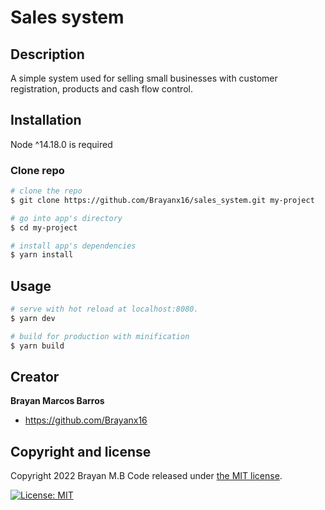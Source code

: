 # Sales system
## Description

A simple system used for selling small businesses with customer registration, products and cash flow control.

## Installation

Node ^14.18.0 is required
### Clone repo

``` bash
# clone the repo
$ git clone https://github.com/Brayanx16/sales_system.git my-project

# go into app's directory
$ cd my-project

# install app's dependencies
$ yarn install
```

## Usage

``` bash
# serve with hot reload at localhost:8080.
$ yarn dev

# build for production with minification
$ yarn build
```
## Creator

**Brayan Marcos Barros**

* <https://github.com/Brayanx16>

## Copyright and license

Copyright 2022 Brayan M.B Code released under [the MIT license](https://github.com/Brayanx16/sales_system/blob/develop/LICENSE). 

[![License: MIT](https://img.shields.io/badge/License-MIT-yellow.svg)](https://opensource.org/licenses/MIT)
